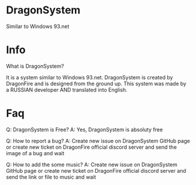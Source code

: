 # DragonSystem
Similar to Windows 93.net

# Info
What is DragonSystem?

It is a system similar to Windows 93.net. DragonSystem is created by DragonFire and is designed from the ground up.
This system was made by a RUSSIAN developer AND translated into English.

# Faq
Q: DragonSystem is Free? 
A: Yes, DragonSystem is absoluty free

Q: How to report a bug?
A: Create new issue on DragonSystem GitHub page or create new ticket on DragonFire official discord server and send the image of a bug and wait

Q: How to add the some music?
A: Create new issue on DragonSystem GitHub page or create new ticket on DragonFire official discord server and send the link or file to music and wait

